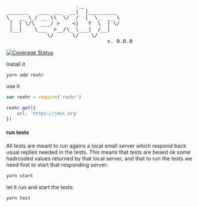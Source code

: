 <pre>

                      .__           
_______   ____ ___  __|  |_________ 
\_  __ \_/ __ \\  \/  /  |  \_  __ \
 |  | \/\  ___/ >    <|   Y  \  | \/
 |__|    \___  >__/\_ \___|  /__|   
             \/      \/    \/
                                v. 0.0.0
</pre>

[![Coverage Status](https://coveralls.io/repos/github/fedeghe/rexhr/badge.svg?branch=master)](https://coveralls.io/github/fedeghe/rexhr?branch=master)

Install it
```
yarn add rexhr
```
use it
``` js
var rexhr = require('rexhr')

rexhr.get({
    url: 'https://jmvc.org'
})
```


#### run tests
All tests are meant to run agains a local small server which respond back usual replies needed in the tests. This means that tests are besed ok some hadrcoded values returned by that local server, and that to run the tests we need first to start that responding server:  
``` sh
yarn start
```
let it run and start the tests: 
``` sh
yarn test
```